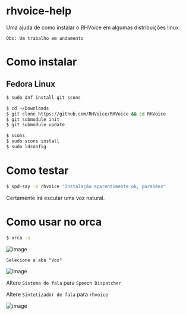 # rhvoice-help
Uma ajuda de como instalar o RHVoice em algumas distribuições linux.

`Obs: Um trabalho em andamento`

# Como instalar

## Fedora Linux
```bash
$ sudo dnf install git scons

$ cd ~/Downloads
$ git clone https://github.com/RHVoice/RHVoice && cd RHVoice
$ git submodule init
$ git submodule update

$ scons
$ sudo scons install
$ sudo ldconfig
```

# Como testar
```bash
$ spd-say -o rhvoice "Instalação aparentimente ok, parabéns"
```
Certamente irá escutar uma voz natural.

# Como usar no orca
```bash
$ orca -s
```
![image](https://user-images.githubusercontent.com/64156428/111920714-45ae8400-8a6f-11eb-97ef-e63232b17a1d.png)

`Selecione a aba "Voz"`

![image](https://user-images.githubusercontent.com/64156428/111920740-6ecf1480-8a6f-11eb-9c17-a5c9160a3d9e.png)

Altere `Sistema de fala` para `Speech Dispatcher`

Altere `Sintetizador de fala` para `rhvoice`

![image](https://user-images.githubusercontent.com/64156428/111920804-c4a3bc80-8a6f-11eb-914c-98dfbd683c46.png)
